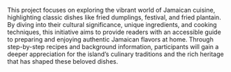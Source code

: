 This project focuses on exploring the vibrant world of Jamaican cuisine, highlighting classic dishes like fried dumplings, festival, and fried plantain. By diving into their cultural significance, unique ingredients, and cooking techniques, this initiative aims to provide readers with an accessible guide to preparing and enjoying authentic Jamaican flavors at home. Through step-by-step recipes and background information, participants will gain a deeper appreciation for the island’s culinary traditions and the rich heritage that has shaped these beloved dishes.

